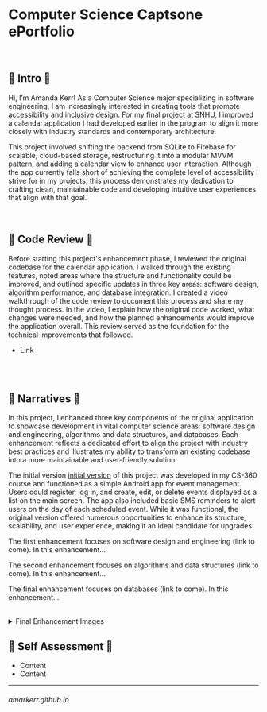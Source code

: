 # Computer Science Captsone ePortfolio
<br/>

## :large_blue_diamond: Intro :large_blue_diamond:
Hi, I’m Amanda Kerr! As a Computer Science major specializing in software engineering, I am increasingly interested in creating tools that promote accessibility and inclusive design. For my final project at SNHU, I improved a calendar application I had developed earlier in the program to align it more closely with industry standards and contemporary architecture.

This project involved shifting the backend from SQLite to Firebase for scalable, cloud-based storage, restructuring it into a modular MVVM pattern, and adding a calendar view to enhance user interaction. Although the app currently falls short of achieving the complete level of accessibility I strive for in my projects, this process demonstrates my dedication to crafting clean, maintainable code and developing intuitive user experiences that align with that goal.
<br/>
<br/>
<br/>

## :large_blue_diamond: Code Review :large_blue_diamond:
Before starting this project's enhancement phase, I reviewed the original codebase for the calendar application. I walked through the existing features, noted areas where the structure and functionality could be improved, and outlined specific updates in three key areas: software design, algorithm performance, and database integration. I created a video walkthrough of the code review to document this process and share my thought process. In the video, I explain how the original code worked, what changes were needed, and how the planned enhancements would improve the application overall. This review served as the foundation for the technical improvements that followed.
- Link
<br/>
<br/>

## :large_blue_diamond: Narratives :large_blue_diamond:
In this project, I enhanced three key components of the original application to showcase development in vital computer science areas: software design and engineering, algorithms and data structures, and databases. Each enhancement reflects a dedicated effort to align the project with industry best practices and illustrates my ability to transform an existing codebase into a more maintainable and user-friendly solution.

The initial version [initial version](https://github.com/amarkerr/CS499Capstone/tree/original "Original Branch") of this project was developed in my CS-360 course and functioned as a simple Android app for event management. Users could register, log in, and create, edit, or delete events displayed as a list on the main screen. The app also included basic SMS reminders to alert users on the day of each scheduled event. While it was functional, the original version offered numerous opportunities to enhance its structure, scalability, and user experience, making it an ideal candidate for upgrades.

The first enhancement focuses on software design and engineering (link to come). In this enhancement...
<br/>

The second enhancement focuses on algorithms and data structures (link to come). In this enhancement...

The final enhancement focuses on databases (link to come). In this enhancement...

<br/>
<details>
<summary>Final Enhancement Images</summary>
<br>
images go here
</details>


## :large_blue_diamond: Self Assessment :large_blue_diamond:
- Content
- Content

___
###### amarkerr.github.io

